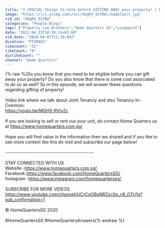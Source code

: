 ```yaml
---
title: "3 CRUCIAL things to note before GIFTING AWAY your property! | Home Quarters Ans Ep12"
image: "https:\/\/i.ytimg.com\/vi\/XbgR3_91YRA\/hqdefault.jpg"
vid_id: "XbgR3_91YRA"
categories: "People-Blogs"
tags: ["Property Lim Brothers","Home Quarters SG","singapore"]
date: "2022-04-23T18:39:15+03:00"
vid_date: "2020-04-07T11:30:04Z"
duration: "PT3M48S"
viewcount: "31"
likeCount: "0"
dislikeCount: ""
channel: "Home Quarters"
---
```

{% raw %}Do you know that you need to be eligible before you can gift away your property? Do you also know that there is some cost associated to do so as well? So in this episode, we will answer these questions regarding gifting of property!<br /><br />Video link where we talk about Joint Tenancy and also Tenancy-In-Common: <br /><a rel="nofollow" target="blank" href="https://youtu.be/MQH5-RVivZc">https://youtu.be/MQH5-RVivZc</a><br /><br />If you are looking to sell or rent out your unit, do contact Home Quarters us at  <a rel="nofollow" target="blank" href="https://www.homequarters.com.sg/">https://www.homequarters.com.sg/</a> <br /><br />Hope you will find value in the information then we shared and if you like to see more content like this do visit and subscribe our page below!  <br /><br /> --------------------------------------------- <br /><br />STAY CONNECTED WITH US<br />Website -​​<a rel="nofollow" target="blank" href="https://www.homequarters.com.sg/">https://www.homequarters.com.sg/</a><br />Facebook <a rel="nofollow" target="blank" href="https://www.facebook.com/HomeQuartersSG/">https://www.facebook.com/HomeQuartersSG/</a><br />Instagram -​​<a rel="nofollow" target="blank" href="https://www.instagram.com/homequarterssg/">https://www.instagram.com/homequarterssg/</a><br /><br />SUBSCRIBE FOR MORE VIDEOS<br /><a rel="nofollow" target="blank" href="https://www.youtube.com/channel/UCrCqOBxNRZzcSq_n8_G7U1g?sub_confirmation=1">https://www.youtube.com/channel/UCrCqOBxNRZzcSq_n8_G7U1g?sub_confirmation=1</a><br /><br />© HomeQuartersSG 2020<br /><br />#HomeQuartersSG #HomeQuartersAnswers{% endraw %}
